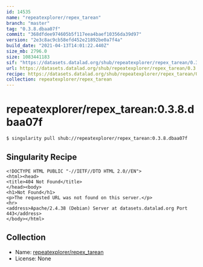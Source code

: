 ```yaml
---
id: 14535
name: "repeatexplorer/repex_tarean"
branch: "master"
tag: "0.3.8.dbaa07f"
commit: "368dfdee974605b5f117eea4baef10356da39d97"
version: "2e3c8ac9cb58efd452e21892be0a7f4a"
build_date: "2021-04-13T14:01:22.440Z"
size_mb: 2796.0
size: 1083441183
sif: "https://datasets.datalad.org/shub/repeatexplorer/repex_tarean/0.3.8.dbaa07f/2021-04-13-368dfdee-2e3c8ac9/2e3c8ac9cb58efd452e21892be0a7f4a.sif"
url: https://datasets.datalad.org/shub/repeatexplorer/repex_tarean/0.3.8.dbaa07f/2021-04-13-368dfdee-2e3c8ac9/
recipe: https://datasets.datalad.org/shub/repeatexplorer/repex_tarean/0.3.8.dbaa07f/2021-04-13-368dfdee-2e3c8ac9/Singularity
collection: repeatexplorer/repex_tarean
---
```


# repeatexplorer/repex_tarean:0.3.8.dbaa07f

```bash
$ singularity pull shub://repeatexplorer/repex_tarean:0.3.8.dbaa07f
```

## Singularity Recipe

```singularity
<!DOCTYPE HTML PUBLIC "-//IETF//DTD HTML 2.0//EN">
<html><head>
<title>404 Not Found</title>
</head><body>
<h1>Not Found</h1>
<p>The requested URL was not found on this server.</p>
<hr>
<address>Apache/2.4.38 (Debian) Server at datasets.datalad.org Port 443</address>
</body></html>
```

## Collection

 - Name: [repeatexplorer/repex_tarean](https://github.com/repeatexplorer/repex_tarean)
 - License: None

